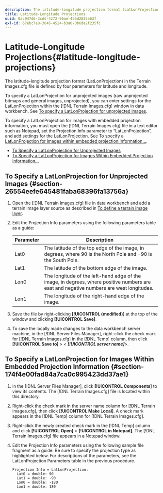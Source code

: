 ```yaml
---
description: The latitude-longitude projection format (LatLonProjection) in the Terrain Images.cfg file is defined by four parameters for latitude and longitude.
title: Latitude-Longitude Projections
uuid: 0ac947d6-3cd6-4272-96ae-456d2835e63f
exl-id: 67ebc7a8-3046-4524-b3a0-0b6da2f235fc
---
```

# Latitude-Longitude Projections{#latitude-longitude-projections}

The latitude-longitude projection format (LatLonProjection) in the Terrain Images.cfg file is defined by four parameters for latitude and longitude.

To specify a LatLonProjection for unprojected images (raw unprojected bitmaps and general images, unprojected), you can enter settings for the LatLonProjection within the [!DNL Terrain Images.cfg] window in data workbench. See [To specify a LatLonProjection for unprojected images](../../../../../home/c-geo-oview/c-wk-img-lyrs/c-trn-img-lyrs/c-proj-info-trn-imgs/c-lat-long-proj.md#section-26554eefe645481faba68396fa13756a).

To specify a LatLonProjection for images with embedded projection information, you must open the [!DNL Terrain Images.cfg] file in a text editor such as Notepad, set the Projection Info parameter to “LatLonProjection”, and add settings for the LatLonProjection. See [To specify a LatLonProjection for images within embedded projection information...](../../../../../home/c-geo-oview/c-wk-img-lyrs/c-trn-img-lyrs/c-proj-info-trn-imgs/c-lat-long-proj.md#section-174f4e00fad84a7ca0c995423dd37ae1).

* [To Specify a LatLonProjection for Unprojected Images](../../../../../home/c-geo-oview/c-wk-img-lyrs/c-trn-img-lyrs/c-proj-info-trn-imgs/c-lat-long-proj.md#section-26554eefe645481faba68396fa13756a) 
* [To Specify a LatLonProjection for Images Within Embedded Projection Information...](../../../../../home/c-geo-oview/c-wk-img-lyrs/c-trn-img-lyrs/c-proj-info-trn-imgs/c-lat-long-proj.md#section-174f4e00fad84a7ca0c995423dd37ae1)

## To Specify a LatLonProjection for Unprojected Images {#section-26554eefe645481faba68396fa13756a}

1. Open the [!DNL Terrain Images.cfg] file in data workbench and add a terrain image layer source as described in [To define a terrain image layer](../../../../../home/c-geo-oview/c-wk-img-lyrs/c-trn-img-lyrs/c-trn-img-lyrs.md#concept-8a0a16013e824ac29f35a0349b5d8ccf). 

1. Edit the Projection Info parameters using the following parameters table as a guide:

   |  Parameter  | Description  |
   |---|---|
   |  Lat0  | The latitude of the top edge of the image, in degrees, where 90 is the North Pole and -90 is the South Pole.  |
   |  Lat1  | The latitude of the bottom edge of the image.  |
   |  Lon0  | The longitude of the left-hand edge of the image, in degrees, where positive numbers are east and negative numbers are west longitudes.  |
   |  Lon1  | The longitude of the right-hand edge of the image.  |

1. Save the file by right-clicking **[!UICONTROL (modified)]** at the top of the window and clicking **[!UICONTROL Save]**. 

1. To save the locally made changes to the data workbench server machine, in the [!DNL Server Files Manager], right-click the check mark for [!DNL Terrain Images.cfg] in the [!DNL Temp] column, then click **[!UICONTROL Save to]** > *< **[!UICONTROL server name]**>*.

## To Specify a LatLonProjection for Images Within Embedded Projection Information {#section-174f4e00fad84a7ca0c995423dd37ae1}

1. In the [!DNL Server Files Manager], click **[!UICONTROL Components]** to view its contents. The [!DNL Terrain Images.cfg] file is located within this directory. 

1. Right-click the check mark in the server name column for [!DNL Terrain Images.cfg], then click **[!UICONTROL Make Local]**. A check mark appears in the [!DNL Temp] column for [!DNL Terrain Images.cfg]. 

1. Right-click the newly created check mark in the [!DNL Temp] column and click **[!UICONTROL Open]** > **[!UICONTROL in Notepad]**. The [!DNL Terrain Images.cfg] file appears in a Notepad window. 

1. Edit the Projection Info parameters using the following sample file fragment as a guide. Be sure to specify the projection type as highlighted below. For descriptions of the parameters, see the LatLonProjection Parameters table in the previous procedure. 

   ```
   Projection Info = LatLonProjection: 
     Lat0 = double: 90
     Lat1 = double: -90
     Lon0 = double: -180
     Lon1 = double: 180
   ```
